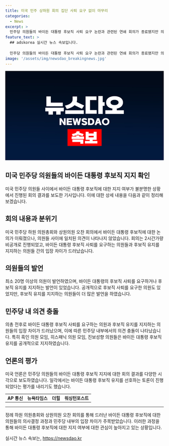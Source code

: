 ```yaml
---
title: 미국 민주 상하원 회의 집단 사퇴 요구 없이 마무리
categories:
  - News
excerpt: >
  민주당 의원들의 바이든 대통령 후보직 사퇴 요구 논란과 관련된 연쇄 회의가 종료됐지만 의원들 사이에 합의는 이뤄지지 않았음. 의총에서는 바이든 대통령의 후보직 사퇴를 요구하는 발언들이 있었으나, 공개 회의 결과로는 바이든 대통령을 계속 지지하는 의사가 더 많았음. 바이든 대통령은 민주당 내 홍을 해소하기 위해 소속 의원들과 접촉하며 단결을 촉구했음. 뉴욕타임스와 더힐은 의원들이 바이든 대통령을 밀어내는 것을 원치 않는다고 보도함.
feature_text: >
  ## adskorea 실시간 뉴스 속보입니다.

  민주당 의원들의 바이든 대통령 후보직 사퇴 요구 논란과 관련된 연쇄 회의가 종료됐지만 의원들 사이에 합의는 이뤄지지 않았음. 의총에서는 바이든 대통령의 후보직 사퇴를 요구하는 발언들이 있었으나, 공개 회의 결과로는 바이든 대통령을 계속 지지하는 의사가 더 많았음. 바이든 대통령은 민주당 내 홍을 해소하기 위해 소속 의원들과 접촉하며 단결을 촉구했음. 뉴욕타임스와 더힐은 의원들이 바이든 대통령을 밀어내는 것을 원치 않는다고 보도함.
image: '/assets/img/newsdao_breakingnews.jpg'
---
```


<p><img src="/assets/img/newsdao_breakingnews.jpg" alt="adskorea 속보" /></p>

<h2 data-ke-size="size26">미국 민주당 의원들의 바이든 대통령 후보직 지지 확인</h2>

<p>미국 민주당 의원들 사이에서 바이든 대통령 후보직에 대한 지지 여부가 불분명한 상황에서 진행된 회의 결과를 보도한 기사입니다. 이에 대한 상세 내용을 다음과 같이 정리해보겠습니다.</p>

<h2 data-ke-size="size24">회의 내용과 분위기</h2>

<p data-ke-size="size16">미국 민주당 하원 의원총회와 상원의원 오찬 회의에서 바이든 대통령 후보직에 대한 논의가 이뤄졌으나, 의원들 사이에 일치된 의견이 나타나지 않았습니다. 회의는 2시간가량 비공개로 진행되었고, 바이든 대통령 후보직 사퇴를 요구하는 의원들과 후보직 유지를 지지하는 의원들 간의 입장 차이가 드러났습니다.</p>

<h2 data-ke-size="size24">의원들의 발언</h2>

<p data-ke-size="size16">최소 20명 이상의 의원이 발언하였으며, 바이든 대통령의 후보직 사퇴를 요구하거나 후보직 유지를 지지하는 발언이 있었습니다. 공개적으로 후보직 사퇴를 요구한 의원도 있었지만, 후보직 유지를 지지하는 의원들이 더 많은 발언을 하였습니다.</p>

<h2 data-ke-size="size24">민주당 내 의견 충돌</h2>

<p data-ke-size="size16">의총 전후로 바이든 대통령 후보직 사퇴를 요구하는 의원과 후보직 유지를 지지하는 의원들의 입장 차이가 드러났으며, 이에 따른 민주당 내부에서의 의견 충돌이 나타났습니다. 특히 흑인 의원 모임, 히스패닉 의원 모임, 진보성향 의원들은 바이든 대통령 후보직 유지를 공개적으로 지지하였습니다.</p>

<h2 data-ke-size="size24">언론의 평가</h2>

<p data-ke-size="size16">미국 언론은 민주당 의원들의 바이든 대통령 후보직 지지에 대한 회의 결과를 다양한 시각으로 보도하였습니다. 일각에서는 바이든 대통령 후보직 유지를 선호하는 토론이 진행되었다는 평가를 내리기도 했습니다.</p>

<table>
    <tr>
        <td style="text-align: center; height: 17px;"><b>AP 통신</b></td>
        <td style="text-align: center; height: 17px;"><b>뉴욕타임스</b></td>
        <td style="text-align: center; height: 17px;"><b>더힐</b></td>
        <td style="text-align: center; height: 17px;"><b>워싱턴포스트</b></td>
    </tr>
</table>

<hr data-ke-size="size24">

<p data-ke-size="size16">정례 하원 의원총회와 상원의원 오찬 회의를 통해 드러난 바이든 대통령 후보직에 대한 의원들의 의사결정 과정과 민주당 내부의 입장 차이가 주목받았습니다. 이러한 과정을 통해 바이든 대통령 후보직에 대한 지지 여부에 대한 관심이 높아지고 있는 상황입니다.</p>
실시간 뉴스 속보는, <a href="https://newsdao.kr" rel="dofollow">https://newsdao.kr</a>


